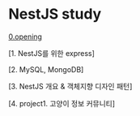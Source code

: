 # NestJS study

[0.opening]()

[1. NestJS를 위한 express]

[2. MySQL, MongoDB]

[3. NestJS 개요 & 객체지향 디자인 패턴]

[4. project1. 고양이 정보 커뮤니티]


